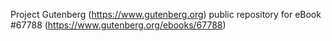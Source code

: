 Project Gutenberg (https://www.gutenberg.org) public repository for
eBook #67788 (https://www.gutenberg.org/ebooks/67788)
